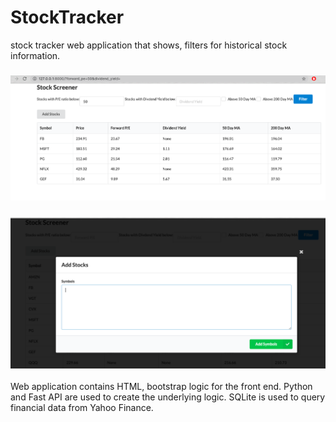 # StockTracker
stock tracker web application that shows, filters for historical stock information.

### ![FX_RenkoMACD.py](https://github.com/juanfp900/StockTracker/blob/master/Images/StockScreener1.png)

### ![Image of FXCM broker](https://github.com/juanfp900/StockTracker/blob/master/Images/StockScreener2.png)


Web application contains HTML, bootstrap logic for the front end. Python and Fast API are used to create the underlying logic. 
SQLite is used to query financial data from Yahoo Finance.



       
       
       
       






